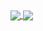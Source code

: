 <a href="https://github.com/anuraghazra/github-readme-stats">
  <img align="center" src="https://github-readme-stats-lime-tau-56.vercel.app/api/pin/?username=anisia20&repo=github-readme-stats" />
</a>
<a href="https://github.com/anuraghazra/convoychat">
  <img align="center" src="https://github-readme-stats-lime-tau-56.vercel.app/api/pin/?username=anisia20&repo=convoychat" />
</a>
<!--
**anisia20/anisia20** is a ✨ _special_ ✨ repository because its `README.md` (this file) appears on your GitHub profile.

Here are some ideas to get you started:

- 🔭 I’m currently working on ...
- 🌱 I’m currently learning ...
- 👯 I’m looking to collaborate on ...
- 🤔 I’m looking for help with ...
- 💬 Ask me about ...
- 📫 How to reach me: ...
- 😄 Pronouns: ...
- ⚡ Fun fact: ...
-->
